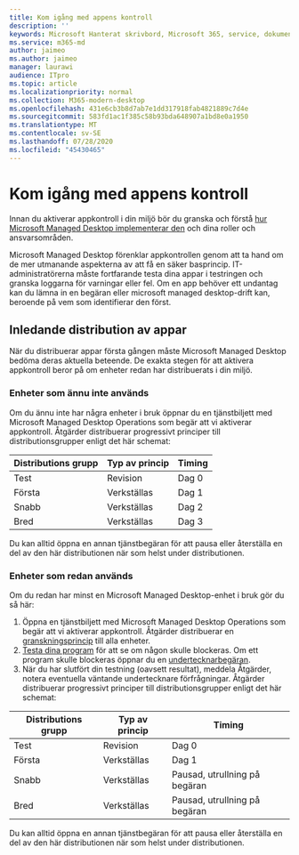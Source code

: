 ```yaml
---
title: Kom igång med appens kontroll
description: ''
keywords: Microsoft Hanterat skrivbord, Microsoft 365, service, dokumentation
ms.service: m365-md
author: jaimeo
ms.author: jaimeo
manager: laurawi
audience: ITpro
ms.topic: article
ms.localizationpriority: normal
ms.collection: M365-modern-desktop
ms.openlocfilehash: 431e6cb3b8d7ab7e1dd317918fab4821889c7d4e
ms.sourcegitcommit: 583fd1ac1f385c58b93bda648907a1bd8e0a1950
ms.translationtype: MT
ms.contentlocale: sv-SE
ms.lasthandoff: 07/28/2020
ms.locfileid: "45430465"
---
```

# <a name="get-started-with-app-control"></a>Kom igång med appens kontroll

Innan du aktiverar appkontroll i din miljö bör du granska och förstå [hur Microsoft Managed Desktop implementerar den](../service-description/app-control.md) och dina roller och ansvarsområden.

Microsoft Managed Desktop förenklar appkontrollen genom att ta hand om de mer utmanande aspekterna av att få en säker basprincip. IT-administratörerna måste fortfarande testa dina appar i testringen och granska loggarna för varningar eller fel. Om en app behöver ett undantag kan du lämna in en begäran eller microsoft managed desktop-drift kan, beroende på vem som identifierar den först.

## <a name="initial-deployment-of-apps"></a>Inledande distribution av appar

När du distribuerar appar första gången måste Microsoft Managed Desktop bedöma deras aktuella beteende. De exakta stegen för att aktivera appkontroll beror på om enheter redan har distribuerats i din miljö.

### <a name="devices-not-yet-in-use"></a>Enheter som ännu inte används

Om du ännu inte har några enheter i bruk öppnar du en tjänstbiljett med Microsoft Managed Desktop Operations som begär att vi aktiverar appkontroll. Åtgärder distribuerar progressivt principer till distributionsgrupper enligt det här schemat:

|Distributions grupp  |Typ av princip  |Timing  |
|---------|---------|---------|
|Test     |  Revision       |  Dag 0       |
|Första     | Verkställas        | Dag 1        |
|Snabb     | Verkställas        |  Dag 2       |
|Bred     | Verkställas        |  Dag 3       |

Du kan alltid öppna en annan tjänstbegäran för att pausa eller återställa en del av den här distributionen när som helst under distributionen.

### <a name="devices-already-in-use"></a>Enheter som redan används

Om du redan har minst en Microsoft Managed Desktop-enhet i bruk gör du så här:

1. Öppna en tjänstbiljett med Microsoft Managed Desktop Operations som begär att vi aktiverar appkontroll. Åtgärder distribuerar en [granskningsprincip](../service-description/app-control.md#audit-policy) till alla enheter.
2. [Testa dina program](../working-with-managed-desktop/work-with-app-control.md#add-a-new-app) för att se om någon skulle blockeras. Om ett program skulle blockeras öppnar du en [undertecknarbegäran](../working-with-managed-desktop/work-with-app-control.md#add-or-remove-a-trusted-signer). 
3. När du har slutfört din testning (oavsett resultat), meddela Åtgärder, notera eventuella väntande undertecknare förfrågningar. Åtgärder distribuerar progressivt principer till distributionsgrupper enligt det här schemat:

|Distributions grupp  |Typ av princip  |Timing  |
|---------|---------|---------|
|Test     |  Revision       |  Dag 0       |
|Första     | Verkställas        | Dag 1        |
|Snabb     | Verkställas        |  Pausad, utrullning på begäran       |
|Bred     | Verkställas        |  Pausad, utrullning på begäran       |

Du kan alltid öppna en annan tjänstbegäran för att pausa eller återställa en del av den här distributionen när som helst under distributionen.



